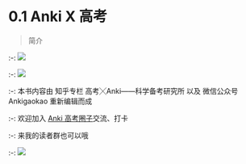 # 0.1 Anki X 高考

> 简介

:-: ![](../.gitbook/assets/note2020-01-17112117.jpg)

:-: ![](../.gitbook/assets/ankigaokao-zhihu.png)

:-: 本书内容由 知乎专栏 高考╳Anki——科学备考研究所 以及 微信公众号 Ankigaokao 重新编辑而成

:-: 欢迎加入 [Anki 高考圈子](https://www.zhihu.com/club/1182973609588469760)交流、打卡

:-: 来我的读者群也可以哦

:-: ![](../.gitbook/assets/TIM图片20181225150706.png)

